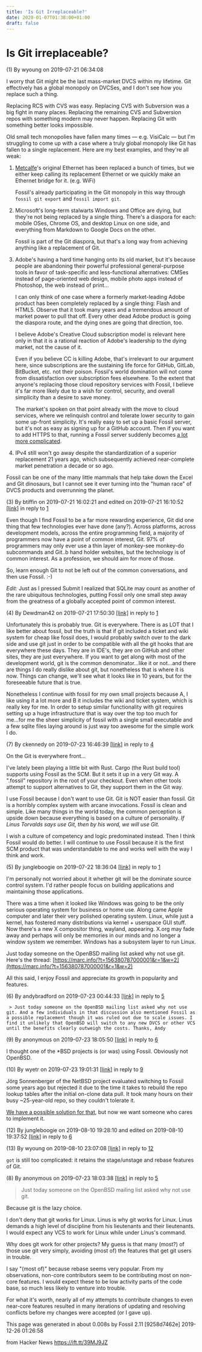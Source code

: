 ```yaml
---
title: 'Is Git Irreplaceable?'
date: 2020-01-07T01:38:00+01:00
draft: false
---
```


Is Git irreplaceable?
=====================

(1) By wyoung on 2019-07-21 06:34:08

I worry that Git might be the last mass-market DVCS within my lifetime. Git effectively has a global monopoly on DVCSes, and I don't see how you replace such a thing.

Replacing RCS with CVS was easy. Replacing CVS with Subversion was a big fight in many places. Replacing the remaining CVS and Subversion repos with something modern may never happen. Replacing Git with something better looks impossible.

Old small tech monopolies have fallen many times — e.g. VisiCalc — but I'm struggling to come up with a case where a truly global monopoly like Git has fallen to a single replacement. Here are my best examples, and they're all weak:

1.  [Metcalfe](https://en.wikipedia.org/wiki/Robert_Metcalfe)'s original Ethernet has been replaced a bunch of times, but we either keep calling its replacement Ethernet or we quickly make an Ethernet bridge for it. (e.g. WiFi)
    
    Fossil's already participating in the Git monopoly in this way through `fossil git export` and `fossil import git`.
    
2.  Microsoft's long-term stalwarts Windows and Office are dying, but they're not being replaced by a single thing. There's a diaspora for each: mobile OSes, Chrome OS, and desktop Linux on one side, and everything from Markdown to Google Docs on the other.
    
    Fossil is part of the Git diaspora, but that's a long way from achieving anything like a replacement of Git.
    
3.  Adobe's having a hard time hanging onto its old market, but it's because people are abandoning their powerful professional general-purpose tools in favor of task-specific and less-functional alternatives: CMSes instead of page-oriented web design, mobile photo apps instead of Photoshop, the web instead of print...
    
    I can only think of one case where a formerly market-leading Adobe product has been completely replaced by a single thing: Flash and HTML5. Observe that it took many years and a tremendous amount of market power to pull that off. Every other dead Adobe product is going the diaspora route, and the dying ones are going that direction, too.
    
    I believe Adobe's Creative Cloud subscription model is relevant here only in that it is a rational reaction of Adobe's leadership to the dying market, not the cause of it.
    
    Even if you believe CC is killing Adobe, that's irrelevant to our argument here, since subscriptions are the sustaining life force for GitHub, GitLab, BitBucket, etc. not their poison. Fossil's world domination will not come from dissatisfaction over subscription fees elsewhere. To the extent that anyone's replacing those cloud repository services with Fossil, I believe it's far more likely due to a wish for control, security, and overall simplicity than a desire to save money.
    
    The market's spoken on that point already with the move to cloud services, where we relinquish control and tolerate lower security to gain some up-front simplicity. It's really easy to set up a basic Fossil server, but it's not as easy as signing up for a GitHub account. Then if you want to add HTTPS to that, running a Fossil server suddenly becomes [a lot more complicated](https://www.fossil-scm.org/fossil/doc/trunk/www/tls-nginx.md).
    
4.  IPv4 still won't go away despite the standardization of a superior replacement 21 years ago, which subsequently achieved near-complete market penetration a decade or so ago.
    

Fossil can be one of the many little mammals that help take down the Excel and Git dinosaurs, but I cannot see it ever turning into the "human race" of DVCS products and overrunning the planet.

(3) By btiffin on 2019-07-21 16:02:21 and edited on 2019-07-21 16:10:52 [\[link\]](https://fossil-scm.org/forum/honeypot) in reply to [1](https://fossil-scm.org/forum/honeypot)

Even though I find Fossil to be a far more rewarding experience, Git did one thing that few technologies ever have done (any?). Across platforms, across development models, across the entire programming field, a majority of programmers now have a point of common interest, Git. 97% of programmers may only ever use a thin layer of monkey-see monkey-do subcommands and Git..b hand holder websites, but the technology is of common interest. As a profession, we should aim for more of those.

So, learn enough Git to not be left out of the common conversations, and then use Fossil. :-)

_Edit:_ Just as I pressed Submit I realized that SQLite may count as another of the rare ubiquitous technologies, putting Fossil only one small step away from the greatness of a globally accepted point of common interest.

(4) By Dewdman42 on 2019-07-21 17:50:30 [\[link\]](https://fossil-scm.org/forum/honeypot) in reply to [1](https://fossil-scm.org/forum/honeypot)

Unfortunately this is probably true. Git is everywhere. There is as LOT that I like better about fossil, but the truth is that if git included a ticket and wiki system for cheap like fossil does, I would probably switch over to the dark side and use git just in order to be compatible with all the git hooks that are everywhere these days. They are in IDE's, they are on GitHub and other sites, they are just everywhere. If you want to get along with most of the development world, git is the common denominator...like it or not...and there are things I do really dislike about git, but nonetheless that is where it is now. Things can change, we'll see what it looks like in 10 years, but for the foreseeable future that is true.

Nonetheless I continue with fossil for my own small projects because A, I like using it a lot more and B it includes the wiki and ticket system, which is really key for me. In order to setup similar functionality with git requires setting up a huge infrastructure that is way over the top too much for me...for me the sheer simplicity of fossil with a single small executable and a few sqlite files laying around is just way too awesome for the simple work I do.

(7) By ckennedy on 2019-07-23 16:46:39 [\[link\]](https://fossil-scm.org/forum/honeypot) in reply to [4](https://fossil-scm.org/forum/honeypot)

On the Git is everywhere front...

I've lately been playing a little bit with Rust. Cargo (the Rust build tool) supports using Fossil as the SCM. But it sets it up in a very Git way. A ".fossil" repository in the root of your checkout. Even when other tools attempt to support alternatives to Git, they support them in the Git way.

I use Fossil because I don't want to use Git. Git is NOT easier than fossil. Git is a horribly complex system with arcane invocations. Fossil is clean and simple. Like many things in the world today, the common perception is upside down because everything is based on a culture of personality. _If Linus Torvalds says use Git, then by his word, we will use Git._

I wish a culture of competency and logic predominated instead. Then I think Fossil would do better. I will continue to use Fossil because it is the first SCM product that was understandable to me and works well with the way I think and work.

(5) By jungleboogie on 2019-07-22 18:36:04 [\[link\]](https://fossil-scm.org/forum/honeypot) in reply to [1](https://fossil-scm.org/forum/honeypot)

I'm personally not worried about it whether git will be the dominate source control system. I'd rather people focus on building applications and maintaining those applications.

There was a time when it looked like Windows was going to be the only serious operating system for business or home use. Along came Apple computer and later their very polished operating system. Linux, while just a kernel, has fostered many distributions via kernel + userspace GUI stuff. Now there's a new X compositor thing, wayland, appearing. X.org may fade away and perhaps will only be memories in our minds and no longer a window system we remember. Windows has a subsystem layer to run Linux.

Just today someone on the OpenBSD mailing list asked why not use git. Here's the thread: [https://marc.info/?t=156380787000001&r=1&w=2](https://marc.info/?t=156380787000001&r=1&w=2)

All this said, I enjoy Fossil and appreciate its growth in popularity and features.

(6) By andybradford on 2019-07-23 00:44:33 [\[link\]](https://fossil-scm.org/forum/honeypot) in reply to [5](https://fossil-scm.org/forum/honeypot)

```
 > Just today someone on the OpenBSD mailing list asked why not use git. And a few individuals in that discussion also mentioned Fossil as a possible replacement though it was ruled out due to scale issues. I find it unlikely that OpenBSD will switch to any new DVCS or other VCS until the benefits clearly outweigh the costs. Thanks, Andy 
```

(9) By anonymous on 2019-07-23 18:05:50 [\[link\]](https://fossil-scm.org/forum/honeypot) in reply to [6](https://fossil-scm.org/forum/honeypot)

I thought one of the \*BSD projects is (or was) using Fossil. Obviously not OpenBSD.

(10) By wyetr on 2019-07-23 19:01:31 [\[link\]](https://fossil-scm.org/forum/honeypot) in reply to [9](https://fossil-scm.org/forum/honeypot)

Jörg Sonnenberger of the NetBSD project evaluated switching to Fossil some years ago but rejected it due to the time it takes to rebuild the repo lookup tables after the initial on-clone data pull. It took many hours on their busy ~25-year-old repo, so they couldn't tolerate it.

[We have a possible solution for that](https://fossil-scm.org/forum/forumpost/587041dc81), but now we want someone who cares to implement it.

(12) By jungleboogie on 2019-08-10 19:28:10 and edited on 2019-08-10 19:37:52 [\[link\]](https://fossil-scm.org/forum/honeypot) in reply to [6](https://fossil-scm.org/forum/honeypot)

(13) By wyoung on 2019-08-10 23:07:08 [\[link\]](https://fossil-scm.org/forum/honeypot) in reply to [12](https://fossil-scm.org/forum/honeypot)

`got` is still too complicated: it retains the stage/unstage and rebase features of Git.

(8) By anonymous on 2019-07-23 18:03:38 [\[link\]](https://fossil-scm.org/forum/honeypot) in reply to [5](https://fossil-scm.org/forum/honeypot)

> Just today someone on the OpenBSD mailing list asked why not use git.

Because git is the lazy choice.

I don't deny that git works for Linux. Linus is why git works for Linux. Linus demands a high level of discipline from his lieutenants and their lieutenants. I would expect any VCS to work for Linux while under Linus's command.

Why does git work for other projects? My guess is that many (most?) of those use git very simply, avoiding (most of) the features that get git users in trouble.

I say "(most of)" because rebase seems very popular. From my observations, non-core contributors seem to be contributing most on non-core features. I would expect these to be low activity parts of the code base, so much less likely to venture into trouble.

For what it's worth, nearly all of my attempts to contribute changes to even near-core features resulted in many iterations of updating and resolving conflicts before my changes were accepted (or I gave up).

This page was generated in about 0.008s by Fossil 2.11 \[9258d7462e\] 2019-12-26 01:26:58

  
  
from Hacker News https://ift.tt/39MJ9JZ